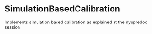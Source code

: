 # SimulationBasedCalibration
Implements simulation based calibration as explained at the nyupredoc session
